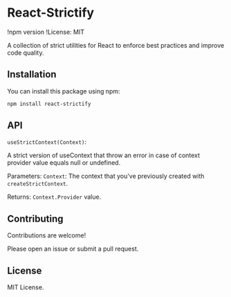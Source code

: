 # React-Strictify

!npm version
!License: MIT

A collection of strict utilities for React to enforce best practices and improve code quality.

## Installation

You can install this package using npm:

```bash
npm install react-strictify
```

## API

`useStrictContext(Context)`:

A strict version of useContext that throw an error in case of context provider value equals null or undefined.

Parameters:
`Context`: The context that you’ve previously created with `createStrictContext`.

Returns: `Context.Provider` value.

## Contributing
Contributions are welcome!

Please open an issue or submit a pull request.

## License
MIT License.